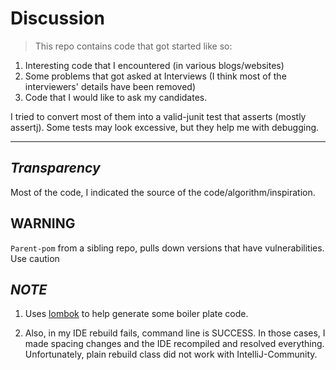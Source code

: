 Discussion
==========

> This repo contains code that got started like so:

1. Interesting code that I encountered (in various blogs/websites)
2. Some problems that got asked at Interviews (I think most of the  interviewers' details have been removed)
3. Code that I would like to ask my candidates.

I tried to convert most of them into a valid-junit test that asserts (mostly assertj).
Some tests may look excessive, but they help me with debugging.



-----


*Transparency*
-------------
Most of the code, I indicated the source of the code/algorithm/inspiration.



**WARNING**
---------
`Parent-pom` from a sibling repo, pulls down versions that have vulnerabilities. Use caution

_NOTE_
------
1. Uses [lombok](https://www.baeldung.com/lombok-ide) to help generate some boiler plate code.

2. Also, in my IDE rebuild fails, command line is SUCCESS. In those cases, I made spacing changes and the IDE recompiled and resolved everything. Unfortunately, plain rebuild class did not work with IntelliJ-Community. 
